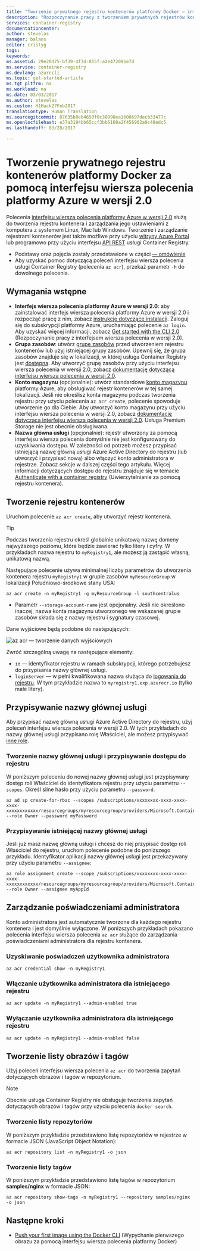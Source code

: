 ```yaml
---
title: "Tworzenie prywatnego rejestru kontenerów platformy Docker — interfejs wiersza polecenia platformy Azure | Microsoft Doc"
description: "Rozpoczynanie pracy z tworzeniem prywatnych rejestrów kontenerów platformy Docker za pomocą interfejsu wiersza polecenia platformy Azure w wersji 2.0 i zarządzaniem nimi"
services: container-registry
documentationcenter: 
author: stevelas
manager: balans
editor: cristyg
tags: 
keywords: 
ms.assetid: 29e20d75-bf39-4f7d-815f-a2e47209be7d
ms.service: container-registry
ms.devlang: azurecli
ms.topic: get-started-article
ms.tgt_pltfrm: na
ms.workload: na
ms.date: 03/03/2017
ms.author: stevelas
ms.custom: H1Hack27Feb2017
translationtype: Human Translation
ms.sourcegitcommit: 07635b0eb4650f0c30898ea1600697dacb33477c
ms.openlocfilehash: e37a3194bb65ccf3bb6168a2f456902a9c48edc5
ms.lasthandoff: 03/28/2017

---
```

# <a name="create-a-private-docker-container-registry-using-the-azure-cli-20"></a>Tworzenie prywatnego rejestru kontenerów platformy Docker za pomocą interfejsu wiersza polecenia platformy Azure w wersji 2.0
Polecenia [interfejsu wiersza polecenia platformy Azure w wersji 2.0](https://github.com/Azure/azure-cli) służą do tworzenia rejestru kontenera i zarządzania jego ustawieniami z komputera z systemem Linux, Mac lub Windows. Tworzenie i zarządzanie rejestrami kontenerów jest także możliwe przy użyciu [witryny Azure Portal](container-registry-get-started-portal.md) lub programowo przy użyciu interfejsu [API REST](https://go.microsoft.com/fwlink/p/?linkid=834376) usługi Container Registry.


* Podstawy oraz pojęcia zostały przedstawione w części [ — omówienie](container-registry-intro.md)
* Aby uzyskać pomoc dotyczącą poleceń interfejsu wiersza polecenia usługi Container Registry (polecenia `az acr`), przekaż parametr `-h` do dowolnego polecenia.


## <a name="prerequisites"></a>Wymagania wstępne
* **Interfejs wiersza polecenia platformy Azure w wersji 2.0**: aby zainstalować interfejs wiersza polecenia platformy Azure w wersji 2.0 i rozpocząć pracę z nim, zobacz [instrukcje dotyczące instalacji](/cli/azure/install-azure-cli). Zaloguj się do subskrypcji platformy Azure, uruchamiając polecenie `az login`. Aby uzyskać więcej informacji, zobacz [Get started with the CLI 2.0](/cli/azure/get-started-with-azure-cli) (Rozpoczynanie pracy z interfejsem wiersza polecenia w wersji 2.0).
* **Grupa zasobów**: utwórz [grupę zasobów](../azure-resource-manager/resource-group-overview.md#resource-groups) przed utworzeniem rejestru kontenerów lub użyj istniejącej grupy zasobów. Upewnij się, że grupa zasobów znajduje się w lokalizacji, w której usługa Container Registry jest [dostępna](https://azure.microsoft.com/regions/services/). Aby utworzyć grupę zasobów przy użyciu interfejsu wiersza polecenia w wersji 2.0, zobacz [dokumentację dotyczącą interfejsu wiersza polecenia w wersji 2.0](/cli/azure/group).
* **Konto magazynu** (opcjonalnie): utwórz standardowe [konto magazynu](../storage/storage-introduction.md) platformy Azure, aby obsługiwać rejestr kontenerów w tej samej lokalizacji. Jeśli nie określisz konta magazynu podczas tworzenia rejestru przy użyciu polecenia `az acr create`, polecenie spowoduje utworzenie go dla Ciebie. Aby utworzyć konto magazynu przy użyciu interfejsu wiersza polecenia w wersji 2.0, zobacz [dokumentację dotyczącą interfejsu wiersza polecenia w wersji 2.0](/cli/azure/storage/account). Usługa Premium Storage nie jest obecnie obsługiwana.
* **Nazwa główna usługi** (opcjonalnie): rejestr utworzony za pomocą interfejsu wiersza polecenia domyślnie nie jest konfigurowany do uzyskiwania dostępu. W zależności od potrzeb możesz przypisać istniejącą nazwę główną usługi Azure Active Directory do rejestru (lub utworzyć i przypisać nową) albo włączyć konto administratora w rejestrze. Zobacz sekcje w dalszej części tego artykułu. Więcej informacji dotyczących dostępu do rejestru znajduje się w temacie [Authenticate with a container registry](container-registry-authentication.md) (Uwierzytelnianie za pomocą rejestru kontenera).

## <a name="create-a-container-registry"></a>Tworzenie rejestru kontenerów
Uruchom polecenie `az acr create`, aby utworzyć rejestr kontenera.

> [!TIP]
> Podczas tworzenia rejestru określ globalnie unikatową nazwę domeny najwyższego poziomu, która będzie zawierać tylko litery i cyfry. W przykładach nazwa rejestru to `myRegistry1`, ale możesz ją zastąpić własną, unikatową nazwą.
>
>

Następujące polecenie używa minimalnej liczby parametrów do utworzenia kontenera rejestru `myRegistry1` w grupie zasobów `myResourceGroup` w lokalizacji Południowo-środkowe stany USA:

```azurecli
az acr create -n myRegistry1 -g myResourceGroup -l southcentralus
```

* Parametr `--storage-account-name` jest opcjonalny. Jeśli nie określono inaczej, nazwa konta magazynu utworzonego we wskazanej grupie zasobów składa się z nazwy rejestru i sygnatury czasowej.

Dane wyjściowe będą podobne do następujących:

![az acr — tworzenie danych wyjściowych](./media/container-registry-get-started-azure-cli/acr_create.png)


Zwróć szczególną uwagę na następujące elementy:

* `id` — identyfikator rejestru w ramach subskrypcji, którego potrzebujesz do przypisania nazwy głównej usługi.
* `loginServer` — w pełni kwalifikowana nazwa służąca do [logowania do rejestru](container-registry-authentication.md). W tym przykładzie nazwa to `myregistry1.exp.azurecr.io` (tylko małe litery).

## <a name="assign-a-service-principal"></a>Przypisywanie nazwy głównej usługi
Aby przypisać nazwę główną usługi Azure Active Directory do rejestru, użyj poleceń interfejsu wiersza polecenia w wersji 2.0. W tych przykładach do nazwy głównej usługi przypisano rolę Właściciel, ale możesz przypisywać [inne role](../active-directory/role-based-access-control-configure.md).

### <a name="create-a-service-principal-and-assign-access-to-the-registry"></a>Tworzenie nazwy głównej usługi i przypisywanie dostępu do rejestru
W poniższym poleceniu do nowej nazwy głównej usługi jest przypisywany dostęp roli Właściciel do identyfikatora rejestru przy użyciu parametru `--scopes`. Określ silne hasło przy użyciu parametru `--password`.

```azurecli
az ad sp create-for-rbac --scopes /subscriptions/xxxxxxxx-xxxx-xxxx-xxxx-xxxxxxxxxxxx/resourcegroups/myresourcegroup/providers/Microsoft.ContainerRegistry/registries/myregistry1 --role Owner --password myPassword
```



### <a name="assign-an-existing-service-principal"></a>Przypisywanie istniejącej nazwy głównej usługi
Jeśli już masz nazwę główną usługi i chcesz do niej przypisać dostęp roli Właściciel do rejestru, uruchom polecenie podobne do poniższego przykładu. Identyfikator aplikacji nazwy głównej usługi jest przekazywany przy użyciu parametru `--assignee`:

```azurecli
az role assignment create --scope /subscriptions/xxxxxxxx-xxxx-xxxx-xxxx-xxxxxxxxxxxx/resourcegroups/myresourcegroup/providers/Microsoft.ContainerRegistry/registries/myregistry1 --role Owner --assignee myAppId
```



## <a name="manage-admin-credentials"></a>Zarządzanie poświadczeniami administratora
Konto administratora jest automatycznie tworzone dla każdego rejestru kontenera i jest domyślnie wyłączone. W poniższych przykładach pokazano polecenia interfejsu wiersza polecenia `az acr` służące do zarządzania poświadczeniami administratora dla rejestru kontenera.

### <a name="obtain-admin-user-credentials"></a>Uzyskiwanie poświadczeń użytkownika administratora
```azurecli
az acr credential show -n myRegistry1
```

### <a name="enable-admin-user-for-an-existing-registry"></a>Włączanie użytkownika administratora dla istniejącego rejestru
```azurecli
az acr update -n myRegistry1 --admin-enabled true
```

### <a name="disable-admin-user-for-an-existing-registry"></a>Wyłączanie użytkownika administratora dla istniejącego rejestru
```azurecli
az acr update -n myRegistry1 --admin-enabled false
```

## <a name="list-images-and-tags"></a>Tworzenie listy obrazów i tagów
Użyj poleceń interfejsu wiersza polecenia `az acr` do tworzenia zapytań dotyczących obrazów i tagów w repozytorium.

> [!NOTE]
> Obecnie usługa Container Registry nie obsługuje tworzenia zapytań dotyczących obrazów i tagów przy użyciu polecenia `docker search`.


### <a name="list-repositories"></a>Tworzenie listy repozytoriów
W poniższym przykładzie przedstawiono listę repozytoriów w rejestrze w formacie JSON (JavaScript Object Notation):

```azurecli
az acr repository list -n myRegistry1 -o json
```

### <a name="list-tags"></a>Tworzenie listy tagów
W poniższym przykładzie przedstawiono listę tagów w repozytorium **samples/nginx** w formacie JSON:

```azurecli
az acr repository show-tags -n myRegistry1 --repository samples/nginx -o json
```

## <a name="next-steps"></a>Następne kroki
* [Push your first image using the Docker CLI](container-registry-get-started-docker-cli.md) (Wypychanie pierwszego obrazu za pomocą interfejsu wiersza polecenia platformy Docker)

